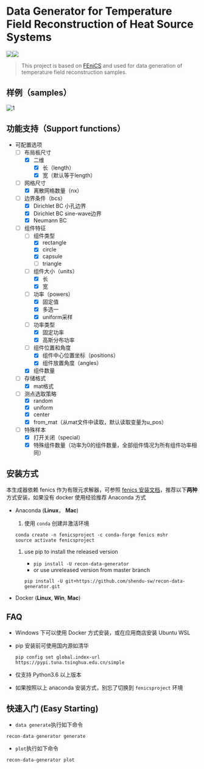 # Data Generator for Temperature Field Reconstruction of Heat Source Systems

![](https://img.shields.io/github/issues/shendu-sw/recon-data-generator)![](https://img.shields.io/github/license/shendu-sw/recon-data-generator)

> This project is based on [FEniCS](https://fenicsproject.org) and used for data generation of temperature field reconstruction samples.

## 样例（samples）

![1](https://i.loli.net/2021/07/19/xFHNAzykSqICgpR.png)

## 功能支持（Support functions）

* 可配置选项
    * [ ] 布局板尺寸
        * [x] 二维
            * [x] 长（length）
            * [x] 宽（默认等于length）
    * [ ] 网格尺寸
        * [x] 离散网格数量（nx）
    * [ ] 边界条件（bcs）
        * [x] Dirichlet BC 小孔边界
        * [x] Dirichlet BC sine-wave边界
        * [x] Neumann BC
    * [ ] 组件特征
        * [ ] 组件类型
            * [x] rectangle
            * [x] circle
            * [x] capsule
            * [ ] triangle
        * [ ] 组件大小（units）
            * [x] 长
            * [x] 宽
        * [ ] 功率（powers）
            * [x] 固定值
            * [x] 多选一
            * [x] uniform采样
        * [ ] 功率类型
            * [x] 固定功率
            * [x] 高斯分布功率
        * [ ] 组件位置和角度
            * [x] 组件中心位置坐标（positions）
            * [x] 组件放置角度（angles）
        * [x] 组件数量
    * [ ] 存储格式
        * [x] mat格式
    * [ ] 测点选取策略
        * [x] random
        * [x] uniform
        * [x] center
        * [x] from_mat（从mat文件中读取，默认读取变量为u_pos）
    * [ ] 特殊样本
        * [x] 打开关闭（special）
        * [x] 特殊组件数量（功率为0的组件数量，全部组件情况为所有组件功率相同）

## 安装方式

本生成器依赖 fenics 作为有限元求解器，可参照 [fenics 安装文档](https://fenicsproject.org/download/)，推荐以下**两种**方式安装，如果没有 docker 使用经验推荐 Anaconda 方式

- Anaconda (**Linux**， **Mac**)

  1. 使用 `conda` 创建并激活环境

  ```
  conda create -n fenicsproject -c conda-forge fenics mshr
  source activate fenicsproject
  ```

  1. use pip to install the released version

     - `pip install -U recon-data-generator`
     - or use unreleased version from master branch

     ```
     pip install -U git+https://github.com/shendu-sw/recon-data-generator.git
     ```

- Docker (**Linux**, **Win**, **Mac**)

## FAQ

- Windows 下可以使用 Docker 方式安装，或在应用商店安装 Ubuntu WSL

- pip 安装前可使用国内源如清华

  ```
  pip config set global.index-url https://pypi.tuna.tsinghua.edu.cn/simple
  ```

- 仅支持 Python3.6 以上版本

- 如果按照以上 anaconda 安装方式，别忘了切换到 `fenicsproject` 环境

## 快速入门 (Easy Starting)

* `data generate`执行如下命令

```python
recon-data-generator generate
```

* `plot`执行如下命令

```
recon-data-generator plot
```

